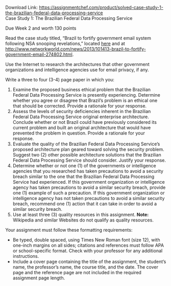 Download Link: https://assignmentchef.com/product/solved-case-study-1-the-brazilian-federal-data-processing-service
<br>
Case Study 1: The Brazilian Federal Data Processing Service

Due Week 2 and worth 130 points

Read the case study titled, “Brazil to fortify government email system following NSA snooping revelations,” located <a href="https://blackboard.strayer.edu/bbcswebdav/institution/CIS/512/1146/Case%20Studies/CIS512_W2_CS1_Brazil-to-fortify-government-email.pdf" rel="nofollow">here</a> and at <a href="http://www.networkworld.com/news/2013/101413-brazil-to-fortify-government-email-274802.html" rel="nofollow">http://www.networkworld.com/news/2013/101413-brazil-to-fortify-government-email-274802.html</a>.

Use the Internet to research the architectures that other government organizations and intelligence agencies use for email privacy, if any.

Write a three to four (3-4) page paper in which you:

<ol start="1" type="1">

 <li>Examine the proposed business ethical problem that the Brazilian Federal Data Processing Service is presently experiencing. Determine whether you agree or disagree that Brazil’s problem is an ethical one that should be corrected. Provide a rationale for your response.</li>

 <li>Assess the levels of security deficiencies inherent in the Brazilian Federal Data Processing Service original enterprise architecture. Conclude whether or not Brazil could have previously considered its current problem and built an original architecture that would have prevented the problem in question. Provide a rationale for your response.</li>

 <li>Evaluate the quality of the Brazilian Federal Data Processing Service’s proposed architecture plan geared toward solving the security problem. Suggest two (2) other possible architecture solutions that the Brazilian Federal Data Processing Service should consider. Justify your response.</li>

 <li>Determine whether or not one (1) of the governments or intelligence agencies that you researched has taken precautions to avoid a security breach similar to the one that the Brazilian Federal Data Processing Service had experienced. If this government organization or intelligence agency has taken precautions to avoid a similar security breach, provide one (1) example of such a precaution. If this government organization or intelligence agency has not taken precautions to avoid a similar security breach, recommend one (1) action that it can take in order to avoid a similar security breach.</li>

 <li>Use at least three (3) quality resources in this assignment. <strong>Note:</strong> Wikipedia and similar Websites do not qualify as quality resources.</li>

</ol>

Your assignment must follow these formatting requirements:

<ul type="disc">

 <li>Be typed, double spaced, using Times New Roman font (size 12), with one-inch margins on all sides; citations and references must follow APA or school-specific format. Check with your professor for any additional instructions.</li>

 <li>Include a cover page containing the title of the assignment, the student’s name, the professor’s name, the course title, and the date. The cover page and the reference page are not included in the required assignment page length.</li>

</ul>